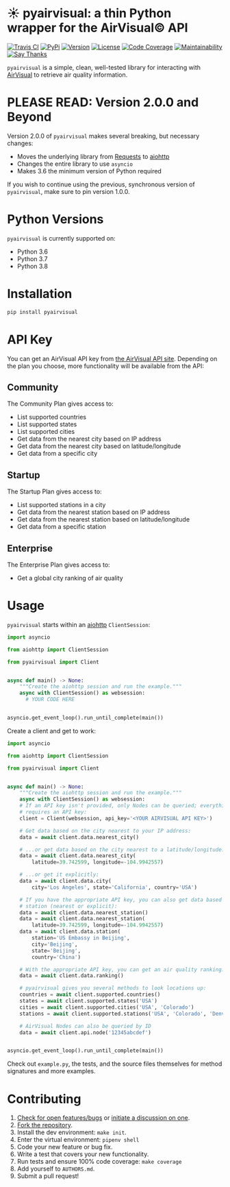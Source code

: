 # ☀️ pyairvisual: a thin Python wrapper for the AirVisual© API

[![Travis CI](https://travis-ci.org/bachya/pyairvisual.svg?branch=master)](https://travis-ci.org/bachya/pyairvisual)
[![PyPi](https://img.shields.io/pypi/v/pyairvisual.svg)](https://pypi.python.org/pypi/pyairvisual)
[![Version](https://img.shields.io/pypi/pyversions/pyairvisual.svg)](https://pypi.python.org/pypi/pyairvisual)
[![License](https://img.shields.io/pypi/l/pyairvisual.svg)](https://github.com/bachya/pyairvisual/blob/master/LICENSE)
[![Code Coverage](https://codecov.io/gh/bachya/pyairvisual/branch/master/graph/badge.svg)](https://codecov.io/gh/bachya/pyairvisual)
[![Maintainability](https://api.codeclimate.com/v1/badges/948e4e3c84e5c49826f1/maintainability)](https://codeclimate.com/github/bachya/pyairvisual/maintainability)
[![Say Thanks](https://img.shields.io/badge/SayThanks-!-1EAEDB.svg)](https://saythanks.io/to/bachya)

`pyairvisual` is a simple, clean, well-tested library for interacting with
[AirVisual](https://www.airvisual.com/) to retrieve air quality information.

# PLEASE READ: Version 2.0.0 and Beyond

Version 2.0.0 of `pyairvisual` makes several breaking, but necessary changes:

* Moves the underlying library from
  [Requests](http://docs.python-requests.org/en/master/) to
  [aiohttp](https://aiohttp.readthedocs.io/en/stable/)
* Changes the entire library to use `asyncio`
* Makes 3.6 the minimum version of Python required

If you wish to continue using the previous, synchronous version of
`pyairvisual`, make sure to pin version 1.0.0.

# Python Versions

`pyairvisual` is currently supported on:

* Python 3.6
* Python 3.7
* Python 3.8

# Installation

```python
pip install pyairvisual
```

# API Key

You can get an AirVisual API key from
[the AirVisual API site](https://www.airvisual.com/user/api). Depending on
the plan you choose, more functionality will be available from the API:

## Community

The Community Plan gives access to:

* List supported countries
* List supported states
* List supported cities
* Get data from the nearest city based on IP address
* Get data from the nearest city based on latitude/longitude
* Get data from a specific city

## Startup

The Startup Plan gives access to:

* List supported stations in a city
* Get data from the nearest station based on IP address
* Get data from the nearest station based on latitude/longitude
* Get data from a specific station

## Enterprise

The Enterprise Plan gives access to:

* Get a global city ranking of air quality

# Usage

`pyairvisual` starts within an
[aiohttp](https://aiohttp.readthedocs.io/en/stable/) `ClientSession`:

```python
import asyncio

from aiohttp import ClientSession

from pyairvisual import Client


async def main() -> None:
    """Create the aiohttp session and run the example."""
    async with ClientSession() as websession:
      # YOUR CODE HERE


asyncio.get_event_loop().run_until_complete(main())
```

Create a client and get to work:

```python
import asyncio

from aiohttp import ClientSession

from pyairvisual import Client


async def main() -> None:
    """Create the aiohttp session and run the example."""
    async with ClientSession() as websession:
    # If an API key isn't provided, only Nodes can be queried; everything else
    # requires an API key:
    client = Client(websession, api_key='<YOUR AIRVISUAL API KEY>')

    # Get data based on the city nearest to your IP address:
    data = await client.data.nearest_city()

    # ...or get data based on the city nearest to a latitude/longitude:
    data = await client.data.nearest_city(
        latitude=39.742599, longitude=-104.9942557)

    # ...or get it explicitly:
    data = await client.data.city(
        city='Los Angeles', state='California', country='USA')

    # If you have the appropriate API key, you can also get data based on
    # station (nearest or explicit):
    data = await client.data.nearest_station()
    data = await client.data.nearest_station(
        latitude=39.742599, longitude=-104.9942557)
    data = await client.data.station(
        station='US Embassy in Beijing',
        city='Beijing',
        state='Beijing',
        country='China')

    # With the appropriate API key, you can get an air quality ranking:
    data = await client.data.ranking()

    # pyairvisual gives you several methods to look locations up:
    countries = await client.supported.countries()
    states = await client.supported.states('USA')
    cities = await client.supported.cities('USA', 'Colorado')
    stations = await client.supported.stations('USA', 'Colorado', 'Denver')

    # AirVisual Nodes can also be queried by ID
    data = await client.api.node('12345abcdef')


asyncio.get_event_loop().run_until_complete(main())
```

Check out `example.py`, the tests, and the source files themselves for method
signatures and more examples.

# Contributing

1. [Check for open features/bugs](https://github.com/bachya/pyairvisual/issues)
  or [initiate a discussion on one](https://github.com/bachya/pyairvisual/issues/new).
2. [Fork the repository](https://github.com/bachya/pyairvisual/fork).
3. Install the dev environment: `make init`.
4. Enter the virtual environment: `pipenv shell`
5. Code your new feature or bug fix.
6. Write a test that covers your new functionality.
7. Run tests and ensure 100% code coverage: `make coverage`
8. Add yourself to `AUTHORS.md`.
9. Submit a pull request!
